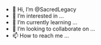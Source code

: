 - 👋 Hi, I’m @SacredLegacy
- 👀 I’m interested in ...
- 🌱 I’m currently learning ...
- 💞️ I’m looking to collaborate on ...
- 📫 How to reach me ...

<!---
SacredLegacy/SacredLegacy is a ✨ special ✨ repository because its `README.md` (this file) appears on your GitHub profile.
You can click the Preview link to take a look at your changes.
--->
